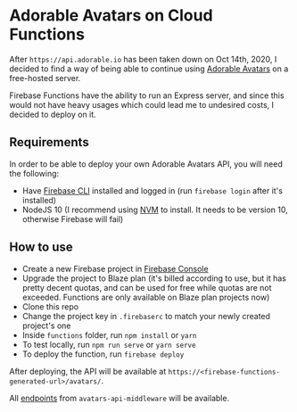 # Adorable Avatars on Cloud Functions

After `https://api.adorable.io` has been taken down on Oct 14th, 2020, I decided to find a way of being able to continue using [Adorable Avatars](https://github.com/adorableio/avatars-api-middleware) on a free-hosted server. 

Firebase Functions have the ability to run an Express server, and since this would not have heavy usages which could lead me to undesired costs, I decided to deploy on it.

## Requirements

In order to be able to deploy your own Adorable Avatars API, you will need the following:

* Have [Firebase CLI](https://firebase.google.com/docs/cli) installed and logged in (run `firebase login` after it's installed)
* NodeJS 10 (I recommend using [NVM](https://github.com/nvm-sh/nvm) to install. It needs to be version 10, otherwise Firebase will fail)

## How to use

* Create a new Firebase project in [Firebase Console](https://console.firebase.google.com/)
* Upgrade the project to Blaze plan (it's billed according to use, but it has pretty decent quotas, and can be used for free while quotas are not exceeded. Functions are only available on Blaze plan projects now)
* Clone this repo
* Change the project key in `.firebaserc` to match your newly created project's one
* Inside `functions` folder, run `npm install` or `yarn`
* To test locally, run `npm run serve` or `yarn serve`
* To deploy the function, run `firebase deploy`

After deploying, the API will be available at `https://<firebase-functions-generated-url>/avatars/`.

All [endpoints](https://github.com/adorableio/avatars-api-middleware#endpoints) from `avatars-api-middleware`  will be available.

